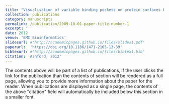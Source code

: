 ```yaml
---
title: "Visualisation of variable binding pockets on protein surfaces by probabilistic analysis of related structure sets."
collection: publications
category: manuscripts
permalink: /publication/2009-10-01-paper-title-number-1
excerpt: ''
date: 2012
venue: 'BMC Bioinformatics'
slidesurl: #'http://academicpages.github.io/files/slides1.pdf'
paperurl:  'https://doi.org/10.1186/1471-2105-13-39'
bibtexurl: #'http://academicpages.github.io/files/bibtex1.bib'
citation: 'Ashford, 2012'
---
```

The contents above will be part of a list of publications, if the user clicks the link for the publication than the contents of section will be rendered as a full page, allowing you to provide more information about the paper for the reader. When publications are displayed as a single page, the contents of the above "citation" field will automatically be included below this section in a smaller font.

